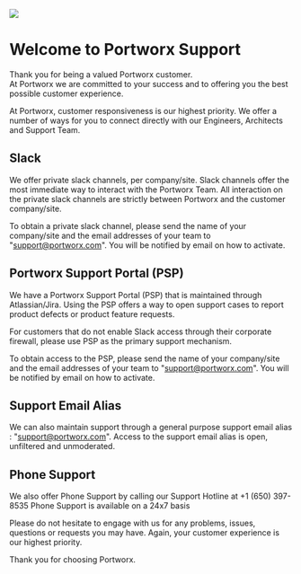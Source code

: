 
![](.//images/portworx-logo-horizontal.png)

# Welcome to Portworx Support

Thank you for being a valued Portworx customer.   
At Portworx we are committed to your success and to offering you the best possible customer experience.

At Portworx, customer responsiveness is our highest priority.
We offer a number of ways for you to connect directly with our Engineers, Architects and Support Team.

## Slack
We offer private slack channels, per company/site.   Slack channels offer the most immediate way to
interact with the Portworx Team.    All interaction on the private slack channels are strictly between
Portworx and the customer company/site.

To obtain a private slack channel, please send the name of your company/site and the
email addresses of your team to "support@portworx.com".   You will be notified by email on how to activate.

## Portworx Support Portal (PSP)
We have a Portworx Support Portal (PSP) that is maintained through Atlassian/Jira.
Using the PSP offers a way to open support cases to report product defects
or product feature requests.

For customers that do not enable Slack access through their corporate firewall, please use PSP
as the primary support mechanism.

To obtain access to the PSP, please send the name of your company/site and the
email addresses of your team to "support@portworx.com".   You will be notified by email on how to activate.

## Support Email Alias
We can also maintain support through a general purpose support email alias : "support@portworx.com".
Access to the support email alias is open, unfiltered and unmoderated.

## Phone Support
We also offer Phone Support by calling our Support Hotline at +1 (650) 397-8535
Phone Support is available on a 24x7 basis

Please do not hesitate to engage with us for any problems, issues, questions or requests you may have.
Again, your customer experience is our highest priority.   

Thank you for choosing Portworx.

